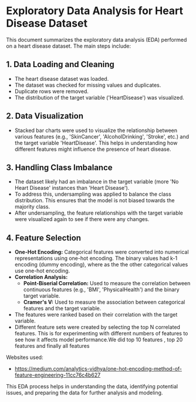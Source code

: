 # Exploratory Data Analysis for Heart Disease Dataset

This document summarizes the exploratory data analysis (EDA) performed on a heart disease dataset. The main steps include:

## 1. Data Loading and Cleaning

- The heart disease dataset was loaded.
- The dataset was checked for missing values and duplicates.
- Duplicate rows were removed.
- The distribution of the target variable ('HeartDisease') was visualized.

## 2.  Data Visualization

- Stacked bar charts were used to visualize the relationship between various features (e.g., 'SkinCancer', 'AlcoholDrinking', 'Stroke', etc.) and the target variable 'HeartDisease'. This helps in understanding how different features might influence the presence of heart disease.

## 3. Handling Class Imbalance

- The dataset likely had an imbalance in the target variable (more 'No Heart Disease' instances than 'Heart Disease').
- To address this, undersampling was applied to balance the class distribution. This ensures that the model is not biased towards the majority class.
- After undersampling, the feature relationships with the target variable were visualized again to see if there were any changes.

## 4. Feature Selection

- **One-Hot Encoding:** Categorical features were converted into numerical representations using one-hot encoding. The binary values had k-1 encoding (dummy encoding), where as the the other categorical values use one-hot encoding. 
- **Correlation Analysis:**
    - **Point-Biserial Correlation:**  Used to measure the correlation between continuous features (e.g., 'BMI', 'PhysicalHealth') and the binary target variable.
    - **Cramer's V:** Used to measure the association between categorical features and the target variable.
- The features were ranked based on their correlation with the target variable.
- Different feature sets were created by selecting the top N correlated features. This is for experimenting with different numbers of features to see how it affects model performance.We did top 10 features , top 20 features and finally all features

Websites used: 
- https://medium.com/analytics-vidhya/one-hot-encoding-method-of-feature-engineering-11cc76c4b627

This EDA process helps in understanding the data, identifying potential issues, and preparing the data for further analysis and modeling.